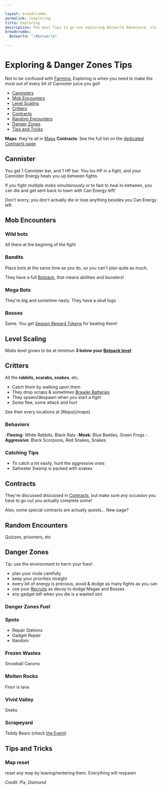 ```yaml
---

layout: breadcrumbs
permalink: /exploring
title: Exploring
description: The best Tips to go out exploring Botworld Adventure, its wilderness and Danger Zones - Everything there is to know about it on the Botworld Community Wiki!
breadcrumbs:
  Botworld: "/#botworld"
  
---
```



# Exploring & Danger Zones Tips



<div markdown="1" class=" ghcms ghcms-intro">

Not to be confused with [Farming](/farming), Exploring is when you need to make the most out of every bit of Cannister juice you got!

</div>


<ul class="page-toc toc-block-list links">
  <li class="toc-block-entry" ><a href="#cannisters">Cannisters</a></li>
  <li class="toc-block-entry" ><a href="#mob-encounters">Mob Encounters</a></li>
  <li class="toc-block-entry" ><a href="#level-scaling">Level Scaling</a></li>
  <li class="toc-block-entry" ><a href="#critters">Critters</a></li>
  <li class="toc-block-entry" ><a href="#contracts">Contracts</a></li>
  <li class="toc-block-entry" ><a href="#random-encounters">Random Encounters</a></li>
  <li class="toc-block-entry" ><a href="#danger-zones">Danger Zones</a></li>
  <li class="toc-block-entry" ><a href="#tips-and-tricks">Tips and Tricks</a></li>
</ul>

**Maps**: they're all in [Maps](/maps)
**Contracts**: See the full list on the [dedicated Contracts page](/contracts)

<div markdown="1" class=" ghcms ghcms-cannister">

## Cannister

You get 1 Cannister bar, and 1 HP bar. You los HP in a fight, and your Cannister Energy heals you up between fights.

If you fight multiple mobs simultanously or to fast to heal in-between, you can die and get sent back to town with Can Energy left!

Don't worry, you don't actually die or lose anything besides you Can Energy left.


</div>


## Mob Encounters

<div markdown="1" class=" ghcms ghcms-mobs">

### Wild bots

All there at the begining of the fight


### Bandits

Place bots at the same time as you do, so you can't plan quite as much.

They have a full [Botpack](/botpack), that means abilities and boosters!

### Mega Bots

They're big and sometime nasty. They have a skull logo

### Bosses

Same. You get [Season Reward Tokens](/seasons) for beating them!


</div>


## Level Scaling

<div markdown="1" class=" ghcms ghcms-scaling">

Mobs level grows to be at minimun **3 below your [Botpack level](/botpack#botpack-level)**

</div>



<div markdown="1" class=" ghcms ghcms-critters">

## Critters

All the **rabbits, scarabs, snakes**, etc.

- Catch them by walking upon them
- They drop scraps & sometimes [Brawler Batteries](/brawler-battery)
- They spawn/despawn when you start a fight
- Some flee, some attack and hurt

See their every locations at [Maps)(/maps)

### Behaviors

-**Fleeing:** White Rabbits, Black Rats
-**Meek:** Blue Beetles, Green Frogs 
-**Aggressive**: Black Scorpions, Red Snakes, Snakes

### Catching Tips

- To catch a lot easily, hunt the aggressive ones
- Saltwater Swamp is packed with snakes

</div>

<div markdown="1" class=" ghcms ghcms-contracts">

## Contracts

They're discussed discussed in [Contracts](/contracts), but make sure any occasion you have to go out you actually complete some!

Also, some special contracts are actually quests... New page?


</div>

<div markdown="1" class=" ghcms ghcms-encounters">

## Random Encounters

Quizzes, prisoners, etc

</div>


<div markdown="1" class=" ghcms ghcms-dz">

## Danger Zones

Tip: use the environment to harm your foes!

- plan your route carefully
- keep your priorities straight
- every bit of energy is precious, avoid & dodge as many fights as you can
- use your [Recruits](/recruits) as decoy to dodge Megas and Bosses
- any gadget left when you die is a wasted slot

### Danger Zones Fuel

### Spots

- Repair Stations
- Gadget Repair
- Random

### Frozen Wastes

Snowball Canons

### Molten Rocks

Floor is lava

### Vivid Valley

Sneks

### Scrapeyard

Teddy Bears (check [the Event](/news))

</div>


<div markdown="1" class=" ghcms ghcms-tips">

## Tips and Tricks

### Map reset

reset any map by leaving/rentering them. Everything will respawn

</div>

*Credit: Pix, Diamond*
